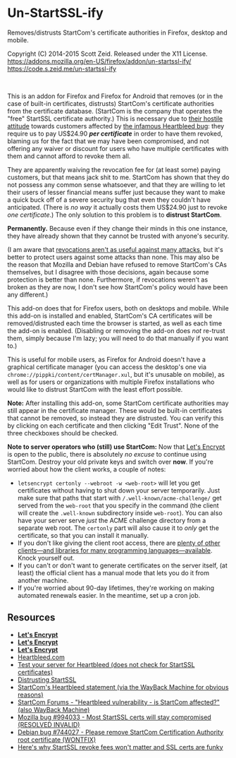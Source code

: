 Un-StartSSL-ify
===============

Removes/distrusts StartCom's certificate authorities in Firefox, desktop and
mobile.

Copyright (C) 2014-2015 Scott Zeid.  Released under the X11 License.  
<https://addons.mozilla.org/en-US/firefox/addon/un-startssl-ify/>  
<https://code.s.zeid.me/un-startssl-ify>

 

This is an addon for Firefox and Firefox for Android that removes (or in the
case of built-in certificates, distrusts) StartCom's certificate authorities
from the certificate database.  (StartCom is the company that operates the
"free" StartSSL certificate authority.)  This is necessary due to [their
hostile attitude](https://raim.codingfarm.de/blog/2014/04/12/distrusting-startssl/)
towards customers affected by [the infamous Heartbleed bug](http://heartbleed.com):
they require us to pay US$24.90 ***per certificate*** in order to have them
revoked, blaming *us* for the fact that we may have been compromised, and not
offering any waiver or discount for users who have multiple certificates with
them and cannot afford to revoke them all.

They are apparently waiving the revocation fee for (at least some) paying
customers, but that means jack shit to me.  StartCom has shown that they do not
possess any common sense whatsoever, and that they are willing to let their
users of lesser financial means suffer just because they want to make a quick
buck off of a severe security bug that even they couldn't have anticipated.
(There is *no way* it actually costs them US$24.90 just to revoke *one
certificate*.) The only solution to this problem is to **distrust StartCom**.

**Permanently.**  Because even if they change their minds in this one instance,
they have already shown that they cannot be trusted with anyone's security.

(I am aware that [revocations aren't as useful against many attacks](http://www.ahtik.com/blog/startssl-revocation-fees-will-not-matter-and-ssl-certs-are-funky_u1g8E/),
but it's better to protect users against some attacks than none.  This may also
be the reason that Mozilla and Debian have refused to remove StartCom's CAs
themselves, but I disagree with those decisions, again because some protection
is better than none.  Furthermore, if revocations weren't as broken as they are
now, I don't see how StartCom's policy would have been any different.)

This add-on does that for Firefox users, both on desktops and mobile.  While
this add-on is installed and enabled, StartCom's CA certificates will be
removed/distrusted each time the browser is started, as well as each time the
add-on is enabled.  (Disabling or removing the add-on does *not* re-trust them,
simply because I'm lazy; you will need to do that manually if you want to.)

This is useful for mobile users, as Firefox for Android doesn't have a
graphical certificate manager (you can access the desktop's one via
`chrome://pippki/content/certManager.xul`, but it's unusable on mobile), as
well as for users or organizations with multiple Firefox installations who
would like to distrust StartCom with the least effort possible.

**Note:**  After installing this add-on, some StartCom certificate authorities
may still appear in the certificate manager.  These would be built-in
certificates that cannot be removed, so instead they are distrusted.  You can
verify this by clicking on each certificate and then clicking "Edit Trust".
None of the three checkboxes should be checked.

**Note to server operators who (still) use StartCom:**
Now that [Let's Encrypt](https://letsencrypt.org/) is open to the public, there
is absolutely *no excuse* to continue using StartCom.  Destroy your old private
keys and switch over **now**.  If you're worried about how the client works, a
couple of notes:

 * `letsencrypt certonly --webroot -w <web-root>` will let you get certificates
   without having to shut down your server temporarily.  Just make sure that
   paths that start with `/.well-known/acme-challenge/` get served from the
   `web-root` that you specify in the command (the client will create the
   `.well-known` subdirectory inside `web-root`).  You can also have your server
   serve *just* the ACME challenge directory from a separate web root.  The
   `certonly` part will also cause it to *only* get the certificate, so that you
   can install it manually.
 * If you don't like giving the client root access, there are [plenty of other
   clients—and libraries for many programming languages—available](https://community.letsencrypt.org/t/list-of-client-implementations/2103).  Knock yourself out.
 * If you can't or don't want to generate certificates on the server itself,
   (at least) the official client has a manual mode that lets you do it from
   another machine.
 * If you're worried about 90-day lifetimes, they're working on making automated
   renewals easier.  In the meantime, set up a cron job.

Resources
---------

* [**Let's Encrypt**](https://letsencrypt.org/)
* [**Let's Encrypt**](https://letsencrypt.org/)
* [**Let's Encrypt**](https://letsencrypt.org/)
* [Heartbleed.com](http://www.heartbleed.com/)
* [Test your server for Heartbleed (does not check for StartSSL certificates)](https://filippo.io/Heartbleed/)
* [Distrusting StartSSL](https://raim.codingfarm.de/blog/2014/04/12/distrusting-startssl/)
* [StartCom's Heartbleed statement (via the WayBack Machine for obvious reasons)](https://goo.gl/T09jnC)
* [StartCom Forums - "Heartbleed vulnerability - is StartCom affected?" (also WayBack Machine)](https://goo.gl/TQClPk)
* [Mozilla bug #994033 - Most StartSSL certs will stay compromised (RESOLVED INVALID)](https://bugzilla.mozilla.org/show_bug.cgi?id=994033)
* [Debian bug #744027 - Please remove StartCom Certification Authority root certificate (WONTFIX)](https://bugs.debian.org/cgi-bin/bugreport.cgi?bug=744027)
* [Here's why StartSSL revoke fees won't matter and SSL certs are funky](http://www.ahtik.com/blog/startssl-revocation-fees-will-not-matter-and-ssl-certs-are-funky_u1g8E/)
